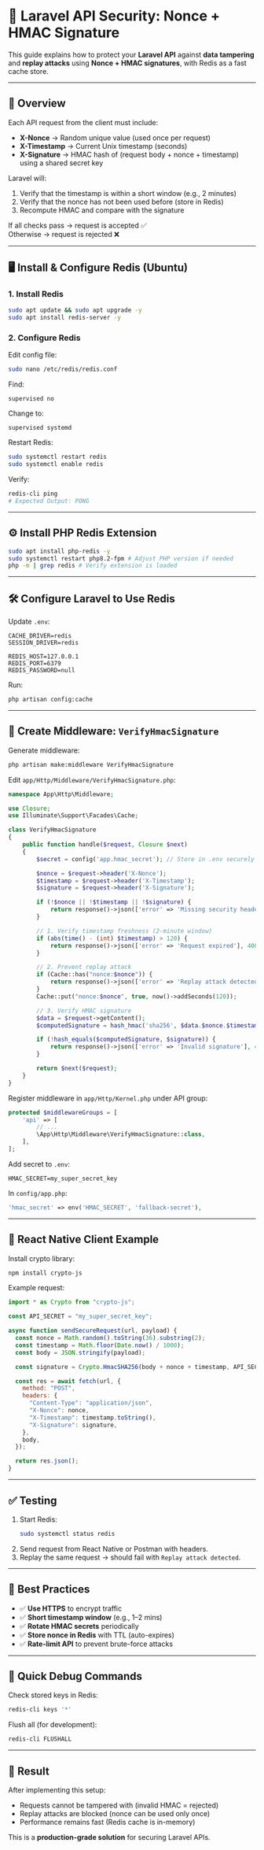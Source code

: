 # 🔐 Laravel API Security: Nonce + HMAC Signature

This guide explains how to protect your **Laravel API** against **data tampering** and **replay attacks** using **Nonce + HMAC signatures**, with Redis as a fast cache store.

---

## 📌 Overview

Each API request from the client must include:

- **X-Nonce** → Random unique value (used once per request)
- **X-Timestamp** → Current Unix timestamp (seconds)
- **X-Signature** → HMAC hash of (request body + nonce + timestamp) using a shared secret key

Laravel will:

1. Verify that the timestamp is within a short window (e.g., 2 minutes)
2. Verify that the nonce has not been used before (store in Redis)
3. Recompute HMAC and compare with the signature

If all checks pass → request is accepted ✅  
Otherwise → request is rejected ❌

---

## 🖥 Install & Configure Redis (Ubuntu)

### 1. Install Redis
```bash
sudo apt update && sudo apt upgrade -y
sudo apt install redis-server -y
```

### 2. Configure Redis
Edit config file:
```bash
sudo nano /etc/redis/redis.conf
```
Find:
```
supervised no
```
Change to:
```
supervised systemd
```

Restart Redis:
```bash
sudo systemctl restart redis
sudo systemctl enable redis
```

Verify:
```bash
redis-cli ping
# Expected Output: PONG
```

---

## ⚙ Install PHP Redis Extension

```bash
sudo apt install php-redis -y
sudo systemctl restart php8.2-fpm # Adjust PHP version if needed
php -m | grep redis # Verify extension is loaded
```

---

## 🛠 Configure Laravel to Use Redis

Update `.env`:
```env
CACHE_DRIVER=redis
SESSION_DRIVER=redis

REDIS_HOST=127.0.0.1
REDIS_PORT=6379
REDIS_PASSWORD=null
```

Run:
```bash
php artisan config:cache
```

---

## 🔧 Create Middleware: `VerifyHmacSignature`

Generate middleware:
```bash
php artisan make:middleware VerifyHmacSignature
```

Edit `app/Http/Middleware/VerifyHmacSignature.php`:

```php
namespace App\Http\Middleware;

use Closure;
use Illuminate\Support\Facades\Cache;

class VerifyHmacSignature
{
    public function handle($request, Closure $next)
    {
        $secret = config('app.hmac_secret'); // Store in .env securely

        $nonce = $request->header('X-Nonce');
        $timestamp = $request->header('X-Timestamp');
        $signature = $request->header('X-Signature');

        if (!$nonce || !$timestamp || !$signature) {
            return response()->json(['error' => 'Missing security headers'], 400);
        }

        // 1. Verify timestamp freshness (2-minute window)
        if (abs(time() - (int) $timestamp) > 120) {
            return response()->json(['error' => 'Request expired'], 400);
        }

        // 2. Prevent replay attack
        if (Cache::has("nonce:$nonce")) {
            return response()->json(['error' => 'Replay attack detected'], 400);
        }
        Cache::put("nonce:$nonce", true, now()->addSeconds(120));

        // 3. Verify HMAC signature
        $data = $request->getContent();
        $computedSignature = hash_hmac('sha256', $data.$nonce.$timestamp, $secret);

        if (!hash_equals($computedSignature, $signature)) {
            return response()->json(['error' => 'Invalid signature'], 400);
        }

        return $next($request);
    }
}
```

Register middleware in `app/Http/Kernel.php` under API group:

```php
protected $middlewareGroups = [
    'api' => [
        // ...
        \App\Http\Middleware\VerifyHmacSignature::class,
    ],
];
```

Add secret to `.env`:
```env
HMAC_SECRET=my_super_secret_key
```

In `config/app.php`:
```php
'hmac_secret' => env('HMAC_SECRET', 'fallback-secret'),
```

---

## 📱 React Native Client Example

Install crypto library:
```bash
npm install crypto-js
```

Example request:

```javascript
import * as Crypto from "crypto-js";

const API_SECRET = "my_super_secret_key";

async function sendSecureRequest(url, payload) {
  const nonce = Math.random().toString(36).substring(2);
  const timestamp = Math.floor(Date.now() / 1000);
  const body = JSON.stringify(payload);

  const signature = Crypto.HmacSHA256(body + nonce + timestamp, API_SECRET).toString();

  const res = await fetch(url, {
    method: "POST",
    headers: {
      "Content-Type": "application/json",
      "X-Nonce": nonce,
      "X-Timestamp": timestamp.toString(),
      "X-Signature": signature,
    },
    body,
  });

  return res.json();
}
```

---

## ✅ Testing

1. Start Redis:  
   ```bash
   sudo systemctl status redis
   ```
2. Send request from React Native or Postman with headers.
3. Replay the same request → should fail with `Replay attack detected`.

---

## 🔐 Best Practices

- ✅ **Use HTTPS** to encrypt traffic
- ✅ **Short timestamp window** (e.g., 1–2 mins)
- ✅ **Rotate HMAC secrets** periodically
- ✅ **Store nonce in Redis** with TTL (auto-expires)
- ✅ **Rate-limit API** to prevent brute-force attacks

---

## 🧪 Quick Debug Commands

Check stored keys in Redis:
```bash
redis-cli keys '*'
```

Flush all (for development):
```bash
redis-cli FLUSHALL
```

---

## 🎯 Result

After implementing this setup:

- Requests cannot be tampered with (invalid HMAC = rejected)
- Replay attacks are blocked (nonce can be used only once)
- Performance remains fast (Redis cache is in-memory)

This is a **production-grade solution** for securing Laravel APIs.
